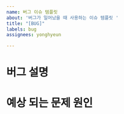 ```yaml
---
name: 버그 이슈 템플릿
about: '버그가 일어났을 때 사용하는 이슈 템플릿 '
title: "[BUG]"
labels: bug
assignees: yonghyeun

---
```


# 버그 설명 

# 예상 되는 문제 원인
